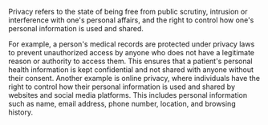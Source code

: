 Privacy refers to the state of being free from public scrutiny, intrusion or interference with one's personal affairs, and the right to control how one's personal information is used and shared. 

For example, a person's medical records are protected under privacy laws to prevent unauthorized access by anyone who does not have a legitimate reason or authority to access them. This ensures that a patient's personal health information is kept confidential and not shared with anyone without their consent. Another example is online privacy, where individuals have the right to control how their personal information is used and shared by websites and social media platforms. This includes personal information such as name, email address, phone number, location, and browsing history.
